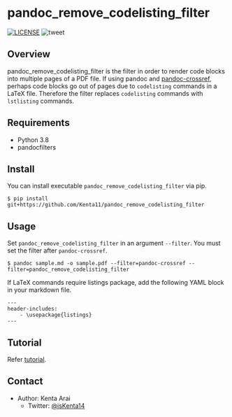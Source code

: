 # pandoc_remove_codelisting_filter

[![LICENSE](https://img.shields.io/github/license/Kenta11/pandoc_remove_codelisting_filter)](LICENSE)
![tweet](https://img.shields.io/twitter/url?url=https%3A%2F%2Fgithub.com%2FKenta11%2Fpandoc_remove_codelisting_filter)

## Overview

pandoc_remove_codelisting_filter is the filter in order to render code blocks into multiple pages of a PDF file. If using pandoc and [pandoc-crossref](https://github.com/lierdakil/pandoc-crossref), perhaps code blocks go out of pages due to `codelisting` commands in a LaTeX file. Therefore the filter replaces `codelisting` commands with `lstlisting` commands.

## Requirements

- Python 3.8
- pandocfilters

## Install

You can install executable `pandoc_remove_codelisting_filter` via pip.

```
$ pip install git+https://github.com/Kenta11/pandoc_remove_codelisting_filter
```

## Usage

Set `pandoc_remove_codelisting_filter` in an argument `--filter`. You must set the filter after `pandoc-crossref`.

```
$ pandoc sample.md -o sample.pdf --filter=pandoc-crossref --filter=pandoc_remove_codelisting_filter
```

If LaTeX commands require listings package, add the following YAML block in your markdown file.

```
---
header-includes:
    - \usepackage{listings}
---
```

## Tutorial

Refer [tutorial](tutorial).

## Contact

- Author: Kenta Arai
    - Twitter: [@isKenta14](https://twitter.com/isKenta14)
